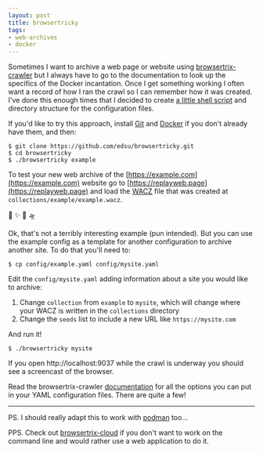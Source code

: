 ```yaml
---
layout: post
title: browsertricky
tags:
- web-archives
- docker
---
```


Sometimes I want to archive a web page or website using [browsertrix-crawler] but I always have to go to the documentation to look up the specifics of the Docker incantation. Once I get something working I often want a record of how I ran the crawl so I can remember how it was created. I've done this enough times that I decided to create [a little shell script] and directory structure for the configuration files.

If you'd like to try this approach, install [Git] and [Docker] if you don't already have them, and then:

```text
$ git clone https://github.com/edsu/browsertricky.git
$ cd browsertricky
$ ./browsertricky example
```

To test your new web archive of the [https://example.com](https://example.com) website go to [https://replayweb.page](https://replayweb.page) and load the [WACZ] file that was created at `collections/example/example.wacz`. 

🎉  ✨  🦄  🛸  

Ok, that's not a terribly interesting example (pun intended). But you can use the example config as a template for another configuration to archive another site. To do that you'll need to:

```text
$ cp config/example.yaml config/mysite.yaml
```

Edit the `config/mysite.yaml` adding information about a site you would like to archive:

1. Change `collection` from `example` to `mysite`, which will change where your WACZ is written in the `collections` directory
2. Change the `seeds` list to include a new URL like `https://mysite.com`

And run it!

```text
$ ./browsertricky mysite
```

If you open http://localhost:9037 while the crawl is underway you should see a screencast of the browser.

Read the browsertrix-crawler [documentation] for all the options you can put in your YAML configuration files. There are quite a few!

---

PS. I should really adapt this to work with [podman] too...

PPS. Check out [browsertrix-cloud] if you don't want to work on the command line and would rather use a web application to do it.

[browsertrix-crawler]: https://github.com/webrecorder/browsertrix-crawler
[documentation]: https://github.com/webrecorder/browsertrix-crawler/blob/main/README.md
[WACZ]: https://specs.webrecorder.net/wacz/latest/
[Git]: https://git-scm.com/
[Docker]: https://www.docker.com/
[podman]: https://podman.io/
[browsertrix-cloud]: https://docs.browsertrix.cloud/deploy/local/
[a little shell script]: https://github.com/edsu/browsertricky
